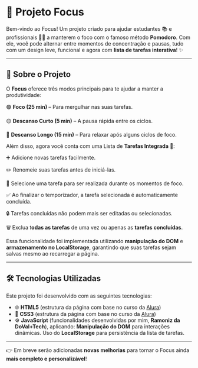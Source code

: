 # 🎯 **Projeto Focus**

Bem-vindo ao Focus!
Um projeto criado para ajudar estudantes 📚 e profissionais 👨‍💻 a manterem o foco com o famoso método **Pomodoro**.
Com ele, você pode alternar entre momentos de concentração e pausas, tudo com um design leve, funcional e agora com **lista de tarefas interativa**! ✨

---

## 🧠 **Sobre o Projeto**

O **Focus** oferece três modos principais para te ajudar a manter a produtividade:

🟢 **Foco (25 min)** – Para mergulhar nas suas tarefas.

🟡 **Descanso Curto (5 min)** – A pausa rápida entre os ciclos.

🔴 **Descanso Longo (15 min)** – Para relaxar após alguns ciclos de foco.

Além disso, agora você conta com uma Lista de **Tarefas Integrada** 📝:

➕ Adicione novas tarefas facilmente.

✏️ Renomeie suas tarefas antes de iniciá-las.

🎯 Selecione uma tarefa para ser realizada durante os momentos de foco.

✅ Ao finalizar o temporizador, a tarefa selecionada é automaticamente concluída.

🔒 Tarefas concluídas não podem mais ser editadas ou selecionadas.

🗑️ Exclua t**odas as tarefas** de uma vez ou apenas as **tarefas concluídas**.

Essa funcionalidade foi implementada utilizando **manipulação do DOM** e **armazenamento no LocalStorage**, garantindo que suas tarefas sejam salvas mesmo ao recarregar a página.

---

## 🛠️ **Tecnologias Utilizadas**

Este projeto foi desenvolvido com as seguintes tecnologias:

- 🌐 **HTML5** (estrutura da página com base no curso da [Alura](https://www.alura.com.br))
- 🎨 **CSS3** (estrutura da página com base no curso da [Alura](https://www.alura.com.br))
- ⚙️ **JavaScript** (funcionalidades desenvolvidas por mim, **Ramoniz da DoVal+Tech**), aplicando:
        **Manipulação do DOM** para interações dinâmicas.
        Uso do **LocalStorage** para persistência da lista de tarefas.

---

👉 Em breve serão adicionadas **novas melhorias** para tornar o Focus ainda **mais completo e personalizável**!
